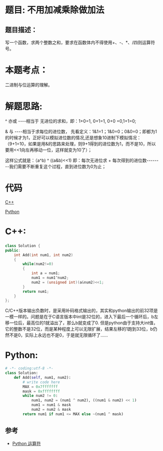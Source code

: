 # 题目: 不用加减乘除做加法
## 题目描述：
写一个函数，求两个整数之和，要求在函数体内不得使用+、-、\*、/四则运算符号。
# 本题考点：
  
  二进制与位运算的理解。
  
# 解题思路:

^ 亦或 ----相当于 无进位的求和，即：1+0=1, 0+1=1, 0+0 =0,1+1=0;

& 与 ----相当于求每位的进位数， 先看定义：1&1=1；1&0=0；0&0=0；即都为1的时候才为1，正好可以模拟进位数的情况,还是想象10进制下模拟情况：（9+1=10，如果是用&的思路来处理，则9+1得到的进位数为1，而不是10，所以要用<<1向左再移动一位，这样就变为10了）；

这样公式就是：（a^b) ^ ((a&b)<<1) 即：每次无进位求 + 每次得到的进位数--------我们需要不断重复这个过程，直到进位数为0为止；
  
# 代码

[C++](./AddTwoNumbers.cpp)

[Python](./AddTwoNumbers.py)

# C++: 
###  
```c++
class Solution {
public:
    int Add(int num1, int num2)
    {
        while(num2!=0)
        {
            int a = num1;
            num1 = num1^num2;
            num2 = (unsigned int)(a&num2)<<1;
        }
        return num1;
    }
};
```
C/C++版本输出负数时，是采用补码格式输出的，其实和python输出的前32项是一模一样的。问题是在于C语言版本中int是32位的，进入下最后一个循环后，b左移一位后，最高位的1就溢出了，那么b就变成了0. 但是python由于支持大int值，它的整数不是32位，而是某种程度上可以无限扩展，结果左移的1跑到33位，b仍然不是0，实际上永远也不是0，于是就无限循环了......
# Python:
```python
# -*- coding:utf-8 -*-
class Solution:
    def Add(self, num1, num2):
        # write code here
        MAX = 0x7fffffff
        mask = 0xffffffff
        while num2 != 0:
            num1, num2 = (num1 ^ num2), ((num1 & num2) << 1)
            num1 = num1 & mask
            num2 = num2 & mask
        return num1 if num1 <= MAX else ~(num1 ^ mask)
```
## 参考
  -  [Python 运算符](https://www.runoob.com/python/python-operators.html)
